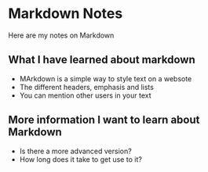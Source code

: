 # Markdown Notes

Here are my notes on Markdown

## What I have learned about markdown 
- MArkdown is a simple way to style text on a websote
- The different headers, emphasis and lists
- You can mention other users in your text

## More information I want to learn about Markdown
- Is there a more advanced version? 
- How long does it take to get use to it? 
